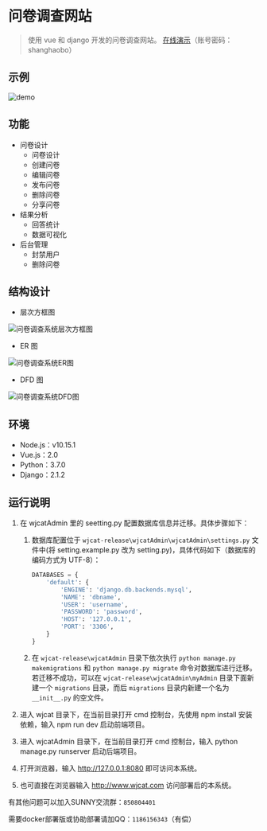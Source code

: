 # 问卷调查网站

> 使用 vue 和 django 开发的问卷调查网站。
> [在线演示](https://wjcat.com)（账号密码：shanghaobo）

## 示例

![demo](demo.gif)

## 功能

- 问卷设计
  - 问卷设计
  - 创建问卷
  - 编辑问卷
  - 发布问卷
  - 删除问卷
  - 分享问卷
- 结果分析
  - 回答统计
  - 数据可视化
- 后台管理
  - 封禁用户
  - 删除问卷

## 结构设计

- 层次方框图

![问卷调查系统层次方框图](问卷调查系统层次方框图.png)

- ER 图

![问卷调查系统ER图](问卷调查系统ER图.png)

- DFD 图

![问卷调查系统DFD图](问卷调查系统DFD图.png)

## 环境

- Node.js：v10.15.1
- Vue.js：2.0
- Python：3.7.0
- Django：2.1.2

## 运行说明

1. 在 wjcatAdmin 里的 seetting.py 配置数据库信息并迁移。具体步骤如下：

   1. 数据库配置位于 `wjcat-release\wjcatAdmin\wjcatAdmin\settings.py` 文件中(将 setting.example.py 改为 setting.py)，具体代码如下（数据库的编码方式为 UTF-8）：

      ```py
      DATABASES = {
          'default': {
              'ENGINE': 'django.db.backends.mysql',
              'NAME': 'dbname',
              'USER': 'username',
              'PASSWORD': 'password',
              'HOST': '127.0.0.1',
              'PORT': '3306',
          }
      }
      ```

   2. 在 `wjcat-release\wjcatAdmin` 目录下依次执行 `python manage.py makemigrations` 和 `python manage.py migrate` 命令对数据库进行迁移。若迁移不成功，可以在 `wjcat-release\wjcatAdmin\myAdmin` 目录下面新建一个 `migrations` 目录，而后 `migrations` 目录内新建一个名为 `__init__.py` 的空文件。

2. 进入 wjcat 目录下，在当前目录打开 cmd 控制台，先使用 npm install 安装依赖，输入 npm run dev 启动前端项目。
3. 进入 wjcatAdmin 目录下，在当前目录打开 cmd 控制台，输入 python manage.py runserver 启动后端项目。
4. 打开浏览器，输入 http://127.0.0.1:8080 即可访问本系统。
5. 也可直接在浏览器输入 http://www.wjcat.com 访问部署后的本系统。

有其他问题可以加入SUNNY交流群：`850804401`

需要docker部署版或协助部署请加QQ：`1186156343`（有偿）
